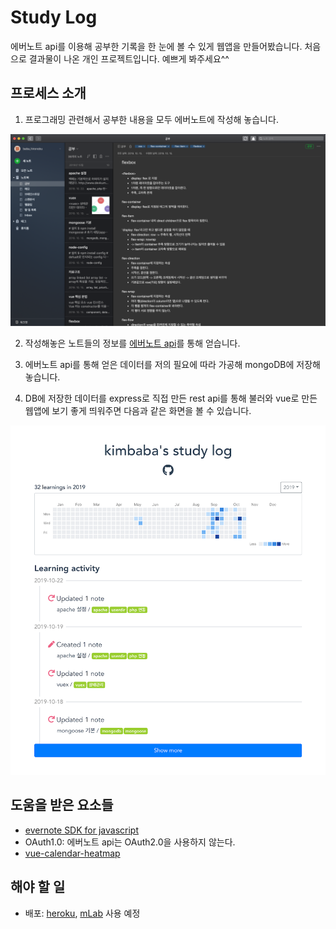 # Study Log
에버노트 api를 이용해 공부한 기록을 한 눈에 볼 수 있게 웹앱을 만들어봤습니다. 처음으로 결과물이 나온 개인 프로젝트입니다. 예쁘게 봐주세요^^

## 프로세스 소개
1. 프로그래밍 관련해서 공부한 내용을 모두 에버노트에 작성해 놓습니다.  

![에버노트 예시](./images/evernote.png)

2. 작성해놓은 노트들의 정보를 [에버노트 api](https://dev.evernote.com/)를 통해 얻습니다.

3. 에버노트 api를 통해 얻은 데이터를 저의 필요에 따라 가공해 mongoDB에 저장해놓습니다.  

4. DB에 저장한 데이터를 express로 직접 만든 rest api를 통해 불러와 vue로 만든 웹앱에 보기 좋게 띄워주면 다음과 같은 화면을 볼 수 있습니다.

![스터디로그 스크린샷](./images/study_log.png)

## 도움을 받은 요소들
- [evernote SDK for javascript](http://dev.evernote.com/doc/start/javascript.php)
- OAuth1.0: 에버노트 api는 OAuth2.0을 사용하지 않는다.
- [vue-calendar-heatmap](https://github.com/WildCodeSchool/vue-calendar-heatmap)

## 해야 할 일
- 배포: [heroku](https://www.heroku.com/), [mLab](https://mlab.com/) 사용 예정



